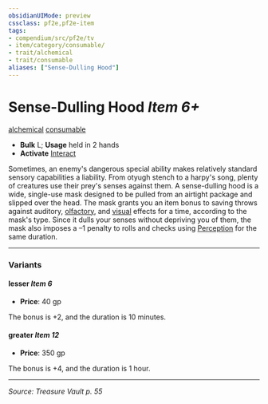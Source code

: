 ```yaml
---
obsidianUIMode: preview
cssclass: pf2e,pf2e-item
tags:
- compendium/src/pf2e/tv
- item/category/consumable/
- trait/alchemical
- trait/consumable
aliases: ["Sense-Dulling Hood"]
---
```

# Sense-Dulling Hood *Item 6+*  
[alchemical](alchemical.md "Alchemical Item Trait")  [consumable](consumable.md "Consumable Item Trait")  

- **Bulk** L; **Usage** held in 2 hands
- **Activate** [Interact](interact.md)

Sometimes, an enemy's dangerous special ability makes relatively standard sensory capabilities a liability. From otyugh stench to a harpy's song, plenty of creatures use their prey's senses against them. A sense-dulling hood is a wide, single-use mask designed to be pulled from an airtight package and slipped over the head. The mask grants you an item bonus to saving throws against auditory, [olfactory](olfactory-b1.md "Olfactory Effect Trait"), and [visual](visual.md "Visual Effect Trait") effects for a time, according to the mask's type. Since it dulls your senses without depriving you of them, the mask also imposes a –1 penalty to rolls and checks using [Perception](skills.md#Perception) for the same duration.

---

### Variants

#### lesser *Item 6*

- **Price**: 40 gp

The bonus is +2, and the duration is 10 minutes.

#### greater *Item 12*

- **Price**: 350 gp

The bonus is +4, and the duration is 1 hour.

---
*Source: Treasure Vault p. 55*
